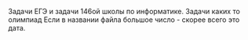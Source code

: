 Задачи ЕГЭ и задачи 146ой школы по информатике. Задачи каких то олимпиад
Если в названии файла большое число - скорее всего это дата.
